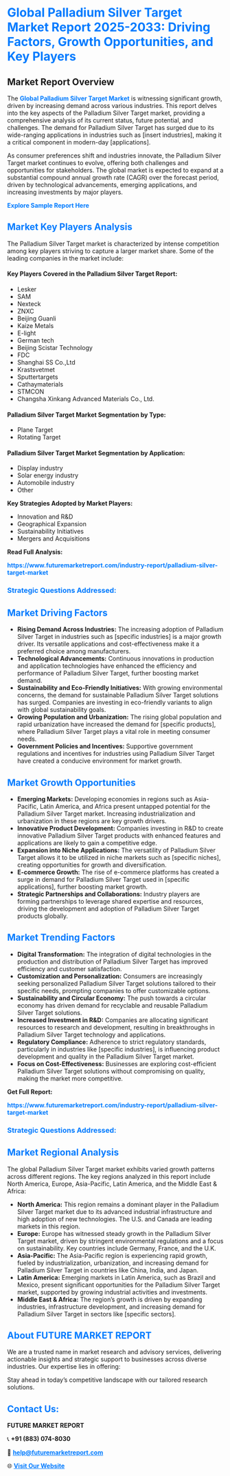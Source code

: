 <h1 style="color: #007BFF;">Global Palladium Silver Target Market Report 2025-2033: Driving Factors, Growth Opportunities, and Key Players</h1>

<section id="overview">
<h2>Market Report Overview</h2>
<p>The <a href="https://www.futuremarketreport.com/industry-report/palladium-silver-target-market" style="color: #007BFF; text-decoration: none;"><strong>Global Palladium Silver Target Market</strong></a> is witnessing significant growth, driven by increasing demand across various industries. This report delves into the key aspects of the Palladium Silver Target market, providing a comprehensive analysis of its current status, future potential, and challenges. The demand for Palladium Silver Target has surged due to its wide-ranging applications in industries such as [insert industries], making it a critical component in modern-day [applications].</p>
<p>As consumer preferences shift and industries innovate, the Palladium Silver Target market continues to evolve, offering both challenges and opportunities for stakeholders. The global market is expected to expand at a substantial compound annual growth rate (CAGR) over the forecast period, driven by technological advancements, emerging applications, and increasing investments by major players.</p>
</section>

<section id="overview">
<p><a href="https://www.futuremarketreport.com/request-sample/reportId=90755" style="color: #007BFF; text-decoration: none;"><strong>Explore Sample Report Here</strong></a></p>
</section>

<section id="key-players">
<h2 style="color: #007BFF;">Market Key Players Analysis</h2>
<p>The Palladium Silver Target market is characterized by intense competition among key players striving to capture a larger market share. Some of the leading companies in the market include:</p>
<h4>Key Players Covered in the Palladium Silver Target Report:</h4>
<ul><li>Lesker</li><li>SAM</li><li>Nexteck</li><li>ZNXC</li><li>Beijing Guanli</li><li>Kaize Metals</li><li>E-light</li><li>German tech</li><li>Beijing Scistar Technology</li><li>FDC</li><li>Shanghai SS Co.,Ltd</li><li>Krastsvetmet</li><li>Sputtertargets</li><li>Cathaymaterials</li><li>STMCON</li><li>Changsha Xinkang Advanced Materials Co., Ltd.</li></ul>
<h4>Palladium Silver Target Market Segmentation by Type:</h4>
<ul><li>Plane Target</li><li>Rotating Target</li></ul>

<h4>Palladium Silver Target Market Segmentation by Application:</h4>
<ul><li>Display industry</li><li>Solar energy industry</li><li>Automobile industry</li><li>Other</li></ul>
<p><strong>Key Strategies Adopted by Market Players:</strong></p>
<ul>
<li>Innovation and R&D</li>
<li>Geographical Expansion</li>
<li>Sustainability Initiatives</li>
<li>Mergers and Acquisitions</li>
</ul>
</section>

<section>
<p><strong>Read Full Analysis: </strong></p><a href="https://www.futuremarketreport.com/industry-report/palladium-silver-target-market" style="color: #007BFF; text-decoration: none;"><strong>https://www.futuremarketreport.com/industry-report/palladium-silver-target-market</strong></a>
<h3 style="color: #007BFF;">Strategic Questions Addressed:</h3>
</section>

<section id="driving-factors">
<h2 style="color: #007BFF;">Market Driving Factors</h2>
<ul>
<li><strong>Rising Demand Across Industries:</strong> The increasing adoption of Palladium Silver Target in industries such as [specific industries] is a major growth driver. Its versatile applications and cost-effectiveness make it a preferred choice among manufacturers.</li>
<li><strong>Technological Advancements:</strong> Continuous innovations in production and application technologies have enhanced the efficiency and performance of Palladium Silver Target, further boosting market demand.</li>
<li><strong>Sustainability and Eco-Friendly Initiatives:</strong> With growing environmental concerns, the demand for sustainable Palladium Silver Target solutions has surged. Companies are investing in eco-friendly variants to align with global sustainability goals.</li>
<li><strong>Growing Population and Urbanization:</strong> The rising global population and rapid urbanization have increased the demand for [specific products], where Palladium Silver Target plays a vital role in meeting consumer needs.</li>
<li><strong>Government Policies and Incentives:</strong> Supportive government regulations and incentives for industries using Palladium Silver Target have created a conducive environment for market growth.</li>
</ul>
</section>

<section id="growth-opportunities">
<h2 style="color: #007BFF;">Market Growth Opportunities</h2>
<ul>
<li><strong>Emerging Markets:</strong> Developing economies in regions such as Asia-Pacific, Latin America, and Africa present untapped potential for the Palladium Silver Target market. Increasing industrialization and urbanization in these regions are key growth drivers.</li>
<li><strong>Innovative Product Development:</strong> Companies investing in R&D to create innovative Palladium Silver Target products with enhanced features and applications are likely to gain a competitive edge.</li>
<li><strong>Expansion into Niche Applications:</strong> The versatility of Palladium Silver Target allows it to be utilized in niche markets such as [specific niches], creating opportunities for growth and diversification.</li>
<li><strong>E-commerce Growth:</strong> The rise of e-commerce platforms has created a surge in demand for Palladium Silver Target used in [specific applications], further boosting market growth.</li>
<li><strong>Strategic Partnerships and Collaborations:</strong> Industry players are forming partnerships to leverage shared expertise and resources, driving the development and adoption of Palladium Silver Target products globally.</li>
</ul>
</section>

<section id="trending-factors">
<h2 style="color: #007BFF;">Market Trending Factors</h2>
<ul>
<li><strong>Digital Transformation:</strong> The integration of digital technologies in the production and distribution of Palladium Silver Target has improved efficiency and customer satisfaction.</li>
<li><strong>Customization and Personalization:</strong> Consumers are increasingly seeking personalized Palladium Silver Target solutions tailored to their specific needs, prompting companies to offer customizable options.</li>
<li><strong>Sustainability and Circular Economy:</strong> The push towards a circular economy has driven demand for recyclable and reusable Palladium Silver Target solutions.</li>
<li><strong>Increased Investment in R&D:</strong> Companies are allocating significant resources to research and development, resulting in breakthroughs in Palladium Silver Target technology and applications.</li>
<li><strong>Regulatory Compliance:</strong> Adherence to strict regulatory standards, particularly in industries like [specific industries], is influencing product development and quality in the Palladium Silver Target market.</li>
<li><strong>Focus on Cost-Effectiveness:</strong> Businesses are exploring cost-efficient Palladium Silver Target solutions without compromising on quality, making the market more competitive.</li>
</ul>
</section>

<section>
<p><strong>Get Full Report: </strong></p><a href="https://www.futuremarketreport.com/industry-report/palladium-silver-target-market" style="color: #007BFF; text-decoration: none;"><strong>https://www.futuremarketreport.com/industry-report/palladium-silver-target-market</strong></a>
<h3 style="color: #007BFF;">Strategic Questions Addressed:</h3>
</section>


<section id="regional-analysis">
<h2 style="color: #007BFF;">Market Regional Analysis</h2>
<p>The global Palladium Silver Target market exhibits varied growth patterns across different regions. The key regions analyzed in this report include North America, Europe, Asia-Pacific, Latin America, and the Middle East & Africa:</p>
<ul>
<li><strong>North America:</strong> This region remains a dominant player in the Palladium Silver Target market due to its advanced industrial infrastructure and high adoption of new technologies. The U.S. and Canada are leading markets in this region.</li>
<li><strong>Europe:</strong> Europe has witnessed steady growth in the Palladium Silver Target market, driven by stringent environmental regulations and a focus on sustainability. Key countries include Germany, France, and the U.K.</li>
<li><strong>Asia-Pacific:</strong> The Asia-Pacific region is experiencing rapid growth, fueled by industrialization, urbanization, and increasing demand for Palladium Silver Target in countries like China, India, and Japan.</li>
<li><strong>Latin America:</strong> Emerging markets in Latin America, such as Brazil and Mexico, present significant opportunities for the Palladium Silver Target market, supported by growing industrial activities and investments.</li>
<li><strong>Middle East & Africa:</strong> The region’s growth is driven by expanding industries, infrastructure development, and increasing demand for Palladium Silver Target in sectors like [specific sectors].</li>
</ul>
</section>

<footer>
<h2 style="color: #007BFF;">About FUTURE MARKET REPORT</h2>
<p>We are a trusted name in market research and advisory services, delivering actionable insights and strategic support to businesses across diverse industries. Our expertise lies in offering:</p>

<p>Stay ahead in today’s competitive landscape with our tailored research solutions.</p>

<h2 style="color: #007BFF;">Contact Us:</h2>
<p><strong>FUTURE MARKET REPORT</strong></p>
<p>📞 <strong>+91 (883) 074-8030</strong></p>
<p>📧 <strong><a href="mailto:help@futuremarketreport.com" style="color: #007BFF;">help@futuremarketreport.com</a></strong></p>
<p>🌐 <strong><a href="https://www.futuremarketreport.com/" style="color: #007BFF;">Visit Our Website</a></strong></p>
</footer>